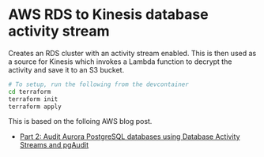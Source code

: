 # AWS RDS to Kinesis database activity stream
Creates an RDS cluster with an activity stream enabled.  This is then used as a source for Kinesis which invokes a Lambda function to decrypt the activity and save it to an S3 bucket.

```sh
# To setup, run the following from the devcontainer
cd terraform
terraform init
terraform apply
```

This is based on the folloing AWS blog post.
- [Part 2: Audit Aurora PostgreSQL databases using Database Activity Streams and pgAudit](https://aws.amazon.com/blogs/database/part-2-audit-aurora-postgresql-databases-using-database-activity-streams-and-pgaudit/)